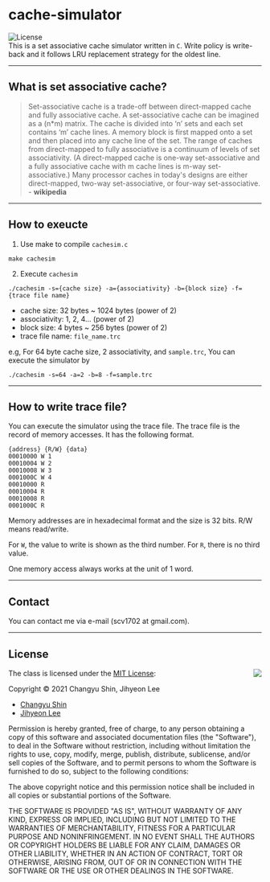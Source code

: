 # cache-simulator
![License](https://img.shields.io/badge/Licence-MIT-blue.svg)<br>
This is a set associative cache simulator written in ``C``. Write policy is write-back and it follows LRU replacement strategy for the oldest line.

---
## What is set associative cache?
> Set-associative cache is a trade-off between direct-mapped cache and fully associative cache.
> A set-associative cache can be imagined as a (n*m) matrix. The cache is divided into ‘n’ sets and each set contains ‘m’ cache lines. A memory block is first mapped onto a set and then placed into any cache line of the set.
> The range of caches from direct-mapped to fully associative is a continuum of levels of set associativity. (A direct-mapped cache is one-way set-associative and a fully associative cache with m cache lines is m-way set-associative.)
> Many processor caches in today's designs are either direct-mapped, two-way set-associative, or four-way set-associative. - **wikipedia**

---

## How to exeucte
1. Use make to compile ```cachesim.c```
```
make cachesim
```

2. Execute ```cachesim```
```
./cachesim -s={cache size} -a={associativity} -b={block size} -f={trace file name}
```

- cache size: 32 bytes ~ 1024 bytes (power of 2)
- associativity: 1, 2, 4... (power of 2)
- block size: 4 bytes ~ 256 bytes (power of 2)
- trace file name: ```file_name.trc```

e.g, For 64 byte cache size, 2 associativity, and ```sample.trc```, You can execute the simulator by 
```
./cachesim -s=64 -a=2 -b=8 -f=sample.trc
```
---
## How to write trace file?
You can execute the simulator using the trace file. The trace file is the record of memory accesses. It has the following format.
```
{address} {R/W} {data}
00010000 W 1
00010004 W 2
00010008 W 3
0001000C W 4
00010000 R
00010004 R
00010008 R
0001000C R
```
Memory addresses are in hexadecimal format and the size is 32 bits. R/W means read/write.

For ```W```, the value to write is shown as the third number. For ```R```, there is no third value.

One memory access always works at the unit of 1 word.

---
## Contact
You can contact me via e-mail (scv1702 at gmail.com).

---
## License

<img align="right" src="http://opensource.org/trademarks/opensource/OSI-Approved-License-100x137.png">

The class is licensed under the [MIT License](http://opensource.org/licenses/MIT):

Copyright &copy; 2021 Changyu Shin, Jihyeon Lee

* [Changyu Shin](http://github.com/scv1702)
* [Jihyeon Lee](https://github.com/ljhyeon)

Permission is hereby granted, free of charge, to any person obtaining a copy of this software and associated documentation files (the "Software"), to deal in the Software without restriction, including without limitation the rights to use, copy, modify, merge, publish, distribute, sublicense, and/or sell copies of the Software, and to permit persons to whom the Software is furnished to do so, subject to the following conditions:

The above copyright notice and this permission notice shall be included in all copies or substantial portions of the Software.

THE SOFTWARE IS PROVIDED "AS IS", WITHOUT WARRANTY OF ANY KIND, EXPRESS OR IMPLIED, INCLUDING BUT NOT LIMITED TO THE WARRANTIES OF MERCHANTABILITY, FITNESS FOR A PARTICULAR PURPOSE AND NONINFRINGEMENT. IN NO EVENT SHALL THE AUTHORS OR COPYRIGHT HOLDERS BE LIABLE FOR ANY CLAIM, DAMAGES OR OTHER LIABILITY, WHETHER IN AN ACTION OF CONTRACT, TORT OR OTHERWISE, ARISING FROM, OUT OF OR IN CONNECTION WITH THE SOFTWARE OR THE USE OR OTHER DEALINGS IN THE SOFTWARE.

